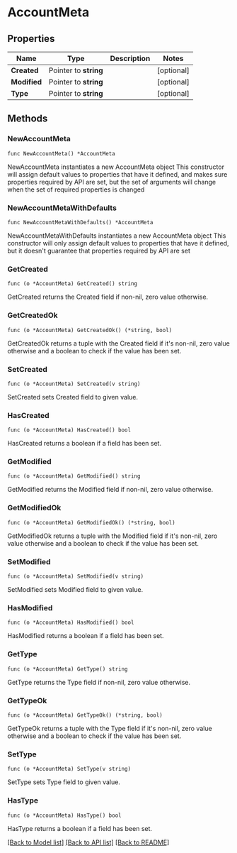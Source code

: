# AccountMeta

## Properties

Name | Type | Description | Notes
------------ | ------------- | ------------- | -------------
**Created** | Pointer to **string** |  | [optional] 
**Modified** | Pointer to **string** |  | [optional] 
**Type** | Pointer to **string** |  | [optional] 

## Methods

### NewAccountMeta

`func NewAccountMeta() *AccountMeta`

NewAccountMeta instantiates a new AccountMeta object
This constructor will assign default values to properties that have it defined,
and makes sure properties required by API are set, but the set of arguments
will change when the set of required properties is changed

### NewAccountMetaWithDefaults

`func NewAccountMetaWithDefaults() *AccountMeta`

NewAccountMetaWithDefaults instantiates a new AccountMeta object
This constructor will only assign default values to properties that have it defined,
but it doesn't guarantee that properties required by API are set

### GetCreated

`func (o *AccountMeta) GetCreated() string`

GetCreated returns the Created field if non-nil, zero value otherwise.

### GetCreatedOk

`func (o *AccountMeta) GetCreatedOk() (*string, bool)`

GetCreatedOk returns a tuple with the Created field if it's non-nil, zero value otherwise
and a boolean to check if the value has been set.

### SetCreated

`func (o *AccountMeta) SetCreated(v string)`

SetCreated sets Created field to given value.

### HasCreated

`func (o *AccountMeta) HasCreated() bool`

HasCreated returns a boolean if a field has been set.

### GetModified

`func (o *AccountMeta) GetModified() string`

GetModified returns the Modified field if non-nil, zero value otherwise.

### GetModifiedOk

`func (o *AccountMeta) GetModifiedOk() (*string, bool)`

GetModifiedOk returns a tuple with the Modified field if it's non-nil, zero value otherwise
and a boolean to check if the value has been set.

### SetModified

`func (o *AccountMeta) SetModified(v string)`

SetModified sets Modified field to given value.

### HasModified

`func (o *AccountMeta) HasModified() bool`

HasModified returns a boolean if a field has been set.

### GetType

`func (o *AccountMeta) GetType() string`

GetType returns the Type field if non-nil, zero value otherwise.

### GetTypeOk

`func (o *AccountMeta) GetTypeOk() (*string, bool)`

GetTypeOk returns a tuple with the Type field if it's non-nil, zero value otherwise
and a boolean to check if the value has been set.

### SetType

`func (o *AccountMeta) SetType(v string)`

SetType sets Type field to given value.

### HasType

`func (o *AccountMeta) HasType() bool`

HasType returns a boolean if a field has been set.


[[Back to Model list]](../README.md#documentation-for-models) [[Back to API list]](../README.md#documentation-for-api-endpoints) [[Back to README]](../README.md)


